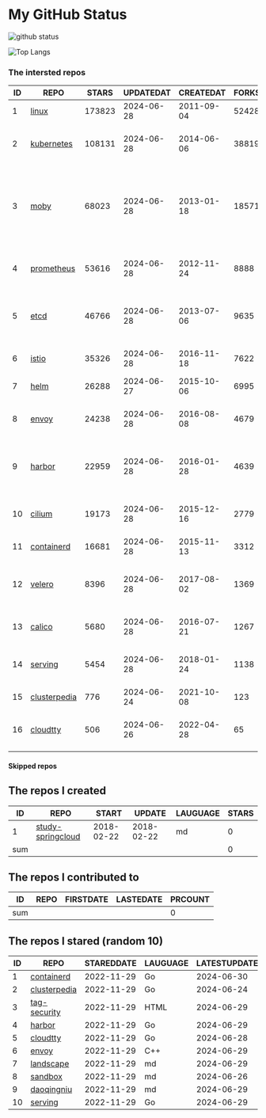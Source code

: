 # My GitHub Status

<img src="https://github-readme-stats-1.yihong0618.vercel.app/api?username=daoqingniu&show_icons=true&&&hide_title=true&count_private=true" alt="github status" />

![Top Langs](https://github-readme-stats-1.yihong0618.vercel.app/api/top-langs/?username=daoqingniu&layout=compact)

<!--START_SECTION:github_repos-->
### The intersted repos
| ID |                              REPO                               | STARS  | UPDATEDAT  | CREATEDAT  | FORKSCOUNT |                                                DESCRIPTIONS                                                |
|----|-----------------------------------------------------------------|--------|------------|------------|------------|------------------------------------------------------------------------------------------------------------|
|  1 | [linux](https://github.com/torvalds/linux)                      | 173823 | 2024-06-28 | 2011-09-04 |      52428 | Linux kernel source tree                                                                                   |
|  2 | [kubernetes](https://github.com/kubernetes/kubernetes)          | 108131 | 2024-06-28 | 2014-06-06 |      38819 | Production-Grade Container Scheduling and Management                                                       |
|  3 | [moby](https://github.com/moby/moby)                            |  68023 | 2024-06-28 | 2013-01-18 |      18571 | The Moby Project - a collaborative project for the container ecosystem to assemble container-based systems |
|  4 | [prometheus](https://github.com/prometheus/prometheus)          |  53616 | 2024-06-28 | 2012-11-24 |       8888 | The Prometheus monitoring system and time series database.                                                 |
|  5 | [etcd](https://github.com/etcd-io/etcd)                         |  46766 | 2024-06-28 | 2013-07-06 |       9635 | Distributed reliable key-value store for the most critical data of a distributed system                    |
|  6 | [istio](https://github.com/istio/istio)                         |  35326 | 2024-06-28 | 2016-11-18 |       7622 | Connect, secure, control, and observe services.                                                            |
|  7 | [helm](https://github.com/helm/helm)                            |  26288 | 2024-06-27 | 2015-10-06 |       6995 | The Kubernetes Package Manager                                                                             |
|  8 | [envoy](https://github.com/envoyproxy/envoy)                    |  24238 | 2024-06-28 | 2016-08-08 |       4679 | Cloud-native high-performance edge/middle/service proxy                                                    |
|  9 | [harbor](https://github.com/goharbor/harbor)                    |  22959 | 2024-06-28 | 2016-01-28 |       4639 | An open source trusted cloud native registry project that stores, signs, and scans content.                |
| 10 | [cilium](https://github.com/cilium/cilium)                      |  19173 | 2024-06-28 | 2015-12-16 |       2779 | eBPF-based Networking, Security, and Observability                                                         |
| 11 | [containerd](https://github.com/containerd/containerd)          |  16681 | 2024-06-28 | 2015-11-13 |       3312 | An open and reliable container runtime                                                                     |
| 12 | [velero](https://github.com/vmware-tanzu/velero)                |   8396 | 2024-06-28 | 2017-08-02 |       1369 | Backup and migrate Kubernetes applications and their persistent volumes                                    |
| 13 | [calico](https://github.com/projectcalico/calico)               |   5680 | 2024-06-28 | 2016-07-21 |       1267 | Cloud native networking and network security                                                               |
| 14 | [serving](https://github.com/knative/serving)                   |   5454 | 2024-06-28 | 2018-01-24 |       1138 | Kubernetes-based, scale-to-zero, request-driven compute                                                    |
| 15 | [clusterpedia](https://github.com/clusterpedia-io/clusterpedia) |    776 | 2024-06-24 | 2021-10-08 |        123 | The Encyclopedia of Kubernetes clusters                                                                    |
| 16 | [cloudtty](https://github.com/cloudtty/cloudtty)                |    506 | 2024-06-26 | 2022-04-28 |         65 | A Friendly Kubernetes CloudShell (Web Terminal) !                                                          |



#### Skipped repos
<!--END_SECTION:github_repos-->

<!--START_SECTION:my_github-->
## The repos I created
| ID  |                                 REPO                                 |   START    |   UPDATE   | LAUGUAGE | STARS |
|-----|----------------------------------------------------------------------|------------|------------|----------|-------|
|   1 | [study-springcloud](https://github.com/daoqingniu/study-springcloud) | 2018-02-22 | 2018-02-22 | md       |     0 |
| sum |                                                                      |            |            |          |     0 |

## The repos I contributed to
| ID  | REPO | FIRSTDATE | LASTEDATE | PRCOUNT |
|-----|------|-----------|-----------|---------|
| sum |      |           |           |       0 |

## The repos I stared (random 10)
| ID |                              REPO                               | STAREDDATE | LAUGUAGE | LATESTUPDATE |
|----|-----------------------------------------------------------------|------------|----------|--------------|
|  1 | [containerd](https://github.com/containerd/containerd)          | 2022-11-29 | Go       | 2024-06-30   |
|  2 | [clusterpedia](https://github.com/clusterpedia-io/clusterpedia) | 2022-11-29 | Go       | 2024-06-24   |
|  3 | [tag-security](https://github.com/cncf/tag-security)            | 2022-11-29 | HTML     | 2024-06-29   |
|  4 | [harbor](https://github.com/goharbor/harbor)                    | 2022-11-29 | Go       | 2024-06-29   |
|  5 | [cloudtty](https://github.com/cloudtty/cloudtty)                | 2022-11-29 | Go       | 2024-06-28   |
|  6 | [envoy](https://github.com/envoyproxy/envoy)                    | 2022-11-29 | C++      | 2024-06-29   |
|  7 | [landscape](https://github.com/cncf/landscape)                  | 2022-11-29 | md       | 2024-06-29   |
|  8 | [sandbox](https://github.com/cncf/sandbox)                      | 2022-11-29 | md       | 2024-06-26   |
|  9 | [daoqingniu](https://github.com/daoqingniu/daoqingniu)          | 2022-11-29 | md       | 2024-06-29   |
| 10 | [serving](https://github.com/knative/serving)                   | 2022-11-29 | Go       | 2024-06-29   |

<!--END_SECTION:my_github-->
